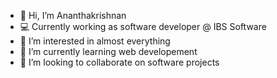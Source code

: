 - 👋 Hi, I’m Ananthakrishnan
- 💻 Currently working as software developer @ IBS Software 
- 👀 I’m interested in almost everything
- 🌱 I’m currently learning web developement
- 💞️ I’m looking to collaborate on software projects

<!---
k-ananthakrishnan/k-ananthakrishnan is a ✨ special ✨ repository because its `README.md` (this file) appears on your GitHub profile.
You can click the Preview link to take a look at your changes.
--->
